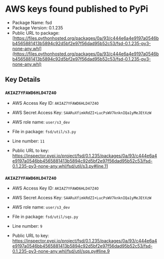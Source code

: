 # AWS keys found published to PyPi

* Package Name: fsd
* Package Version: 0.1.235
* Public URL to package: [https://files.pythonhosted.org/packages/0a/93/c444e6a4e9197a0546bb4565881413b5894c92d5bf2e97f56dad95b52c53/fsd-0.1.235-py3-none-any.whl](https://files.pythonhosted.org/packages/0a/93/c444e6a4e9197a0546bb4565881413b5894c92d5bf2e97f56dad95b52c53/fsd-0.1.235-py3-none-any.whl)

## Key Details

### `AKIAZ7YFAWD6HLD47Z4O`

* AWS Access Key ID: `AKIAZ7YFAWD6HLD47Z4O`
* AWS Secret Access Key: `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` 
* AWS role name: `user/s3_dev`
* File in package: `fsd/util/s3.py`
* Line number: `11`

* Public URL to key: https://inspector.pypi.io/project/fsd/0.1.235/packages/0a/93/c444e6a4e9197a0546bb4565881413b5894c92d5bf2e97f56dad95b52c53/fsd-0.1.235-py3-none-any.whl/fsd/util/s3.py#line.11



### `AKIAZ7YFAWD6HLD47Z4O`

* AWS Access Key ID: `AKIAZ7YFAWD6HLD47Z4O`
* AWS Secret Access Key: `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` 
* AWS role name: `user/s3_dev`
* File in package: `fsd/util/sqs.py`
* Line number: `9`

* Public URL to key: https://inspector.pypi.io/project/fsd/0.1.235/packages/0a/93/c444e6a4e9197a0546bb4565881413b5894c92d5bf2e97f56dad95b52c53/fsd-0.1.235-py3-none-any.whl/fsd/util/sqs.py#line.9



